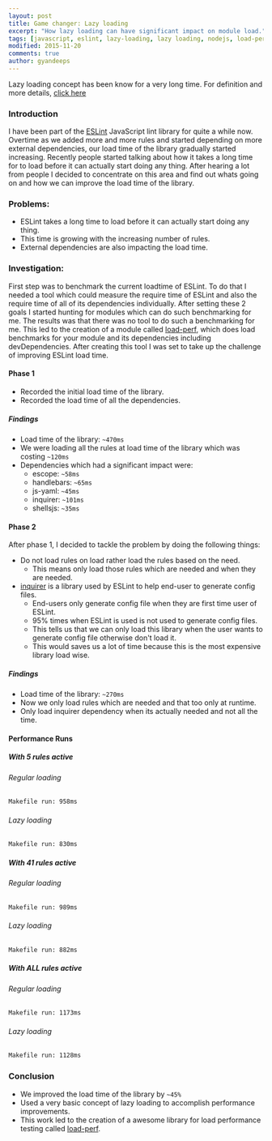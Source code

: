 ```yaml
---
layout: post
title: Game changer: Lazy loading
excerpt: "How lazy loading can have significant impact on module load."
tags: [javascript, eslint, lazy-loading, lazy loading, nodejs, load-perf]
modified: 2015-11-20
comments: true
author: gyandeeps
---
```


Lazy loading concept has been know for a very long time. For definition and more details, [click here](https://en.wikipedia.org/wiki/Lazy_loading)


### Introduction

I have been part of the [ESLint](http://eslint.org/) JavaScript lint library for quite a while now. Overtime as we added more and more rules and started depending on more external dependencies, our load time of the library gradually started increasing. Recently people started talking about how it takes a long time for to load before it can actually start doing any thing. After hearing a lot from people I decided to concentrate on this area and find out whats going on and how we can improve the load time of the library.

### Problems:

* ESLint takes a long time to load before it can actually start doing any thing.
* This time is growing with the increasing number of rules.
* External dependencies are also impacting the load time.

### Investigation:

First step was to benchmark the current loadtime of ESLint. To do that I needed a tool which could measure the require time of ESLint and also the require time of all of its dependencies individually. After setting these 2 goals I started hunting for modules which can do such benchmarking for me. The results was that there was no tool to do such a benchmarking for me.
This led to the creation of a module called [load-perf](https://www.npmjs.com/package/load-perf), which does load benchmarks for your module and its dependencies including devDependencies. After creating this tool I was set to take up the challenge of improving ESLint load time.

#### Phase 1

* Recorded the initial load time of the library.
* Recorded the load time of all the dependencies.

##### Findings

* Load time of the library: `~470ms`
* We were loading all the rules at load time of the library which was costing `~120ms`
* Dependencies which had a significant impact were:
    * escope: `~58ms`
    * handlebars: `~65ms`
    * js-yaml: `~45ms`
    * inquirer: `~101ms`
    * shellsjs: `~35ms`

#### Phase 2

After phase 1, I decided to tackle the problem by doing the following things:

* Do not load rules on load rather load the rules based on the need.
    * This means only load those rules which are needed and when they are needed.
* [inquirer](https://www.npmjs.com/package/inquirer) is a library used by ESLint to help end-user to generate config files.
    * End-users only generate config file when they are first time user of ESLint.
    * 95% times when ESLint is used is not used to generate config files.
    * This tells us that we can only load this library when the user wants to generate config file otherwise don't load it.
    * This would saves us a lot of time because this is the most expensive library load wise.

##### Findings

* Load time of the library: ``~270ms``
* Now we only load rules which are needed and that too only at runtime.
* Only load inquirer dependency when its actually needed and not all the time.

#### Performance Runs

##### With 5 rules active

###### Regular loading

```sh
Makefile run: 958ms
```

###### Lazy loading

```sh
Makefile run: 830ms
```

##### With 41 rules active

###### Regular loading

```sh
Makefile run: 989ms
```

###### Lazy loading

```sh
Makefile run: 882ms
```

##### With ALL rules active

###### Regular loading

```sh
Makefile run: 1173ms
```

###### Lazy loading

```sh
Makefile run: 1128ms
```

### Conclusion

* We improved the load time of the library by `~45%`
* Used a very basic concept of lazy loading to accomplish performance improvements.
* This work led to the creation of a awesome library for load performance testing called [load-perf](https://www.npmjs.com/package/load-perf).


